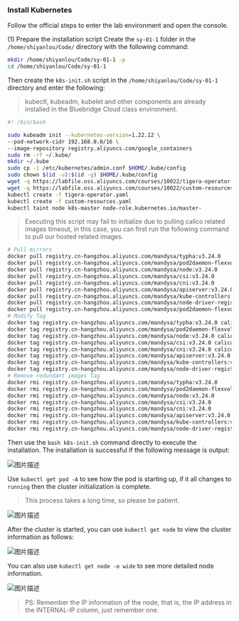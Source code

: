 ### Install Kubernetes

Follow the official steps to enter the lab environment and open the console.

(1) Prepare the installation script
Create the `sy-01-1` folder in the `/home/shiyanlou/Code/` directory with the following command:

```bash
mkdir /home/shiyanlou/Code/sy-01-1 -p
cd /home/shiyanlou/Code/sy-01-1
```

Then create the `k8s-init.sh` script in the `/home/shiyanlou/Code/sy-01-1` directory and enter the following:

> kubectl, kubeadm, kubelet and other components are already installed in the Bluebridge Cloud class environment.

```bash
#! /bin/bash

sudo kubeadm init --kubernetes-version=1.22.12 \
--pod-network-cidr 192.168.0.0/16 \
--image-repository registry.aliyuncs.com/google_containers
sudo rm -rf ~/.kube/
mkdir ~/.kube
sudo cp -i /etc/kubernetes/admin.conf $HOME/.kube/config
sudo chown $(id -u):$(id -g) $HOME/.kube/config
wget -q https://labfile.oss.aliyuncs.com/courses/10022/tigera-operator.yaml
wget -q https://labfile.oss.aliyuncs.com/courses/10022/custom-resources.yaml
kubectl create -f tigera-operator.yaml
kubectl create -f custom-resources.yaml
kubectl taint node k8s-master node-role.kubernetes.io/master-
```

> Executing this script may fail to initialize due to pulling calico related images timeout, in this case, you can first run the following command to pull our hosted related images.

```bash
# Pull mirrors
docker pull registry.cn-hangzhou.aliyuncs.com/mandysa/typha:v3.24.0
docker pull registry.cn-hangzhou.aliyuncs.com/mandysa/pod2daemon-flexvol:v3.24.0
docker pull registry.cn-hangzhou.aliyuncs.com/mandysa/node:v3.24.0
docker pull registry.cn-hangzhou.aliyuncs.com/mandysa/csi:v3.24.0
docker pull registry.cn-hangzhou.aliyuncs.com/mandysa/cni:v3.24.0
docker pull registry.cn-hangzhou.aliyuncs.com/mandysa/apiserver:v3.24.0
docker pull registry.cn-hangzhou.aliyuncs.com/mandysa/kube-controllers:v3.24.0
docker pull registry.cn-hangzhou.aliyuncs.com/mandysa/node-driver-registrar:v3.24.0
docker pull registry.cn-hangzhou.aliyuncs.com/mandysa/pod2daemon-flexvol:v3.24.0
# Modify Tag
docker tag registry.cn-hangzhou.aliyuncs.com/mandysa/typha:v3.24.0 calico/typha:v3.24.0
docker tag registry.cn-hangzhou.aliyuncs.com/mandysa/pod2daemon-flexvol:v3.24.0 calico/pod2daemon-flexvol:v3.24.0
docker tag registry.cn-hangzhou.aliyuncs.com/mandysa/node:v3.24.0 calico/node:v3.24.0
docker tag registry.cn-hangzhou.aliyuncs.com/mandysa/csi:v3.24.0 calico/csi:v3.24.0
docker tag registry.cn-hangzhou.aliyuncs.com/mandysa/cni:v3.24.0 calico/cni:v3.24.0
docker tag registry.cn-hangzhou.aliyuncs.com/mandysa/apiserver:v3.24.0 calico/apiserver:v3.24.0
docker tag registry.cn-hangzhou.aliyuncs.com/mandysa/kube-controllers:v3.24.0 calico/kube-controllers:v3.24.0
docker tag registry.cn-hangzhou.aliyuncs.com/mandysa/node-driver-registrar:v3.24.0 calico/node-driver-registrar:v3.24.0
# Remove redundant images Tag
docker rmi registry.cn-hangzhou.aliyuncs.com/mandysa/typha:v3.24.0
docker rmi registry.cn-hangzhou.aliyuncs.com/mandysa/pod2daemon-flexvol:v3.24.0
docker rmi registry.cn-hangzhou.aliyuncs.com/mandysa/node:v3.24.0
docker rmi registry.cn-hangzhou.aliyuncs.com/mandysa/csi:v3.24.0
docker rmi registry.cn-hangzhou.aliyuncs.com/mandysa/cni:v3.24.0
docker rmi registry.cn-hangzhou.aliyuncs.com/mandysa/apiserver:v3.24.0
docker rmi registry.cn-hangzhou.aliyuncs.com/mandysa/kube-controllers:v3.24.0
docker rmi registry.cn-hangzhou.aliyuncs.com/mandysa/node-driver-registrar:v3.24.0
```

Then use the `bash k8s-init.sh` command directly to execute the installation. The installation is successful if the following message is output:

![图片描述](https://doc.shiyanlou.com/courses/10022/2123746/e20b12e3c448249ed61a635baeb6fa9c-0/wm)

Use `kubectl get pod -A` to see how the pod is starting up, if it all changes to `running` then the cluster initialization is complete.

> This process takes a long time, so please be patient.

![图片描述](https://doc.shiyanlou.com/courses/10022/2123746/4db89b9ce6de8ba06f25242882794bbb-0/wm)

After the cluster is started, you can use `kubectl get node` to view the cluster information as follows:

![图片描述](https://doc.shiyanlou.com/courses/10022/2123746/ef93bd7736672e8aef6f85344c2ad8b5-0/wm)

You can also use `kubectl get node -o wide` to see more detailed node information.

![图片描述](https://doc.shiyanlou.com/courses/10022/2123746/c4fd3509f6ca3815ba0fa07beeef5970-0/wm)

> PS: Remember the IP information of the node, that is, the IP address in the INTERNAL-IP column, just remember one.
